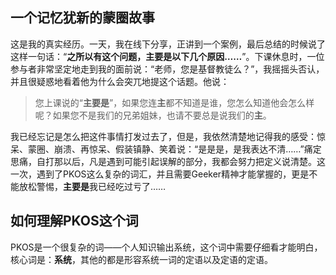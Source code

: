 ## 一个记忆犹新的蒙圈故事


这是我的真实经历。一天，我在线下分享，正讲到一个案例，最后总结的时候说了这样一句话：“**之所以有这个问题，主要是以下几个原因……**”。下课休息时，一位参与者非常坚定地走到我的面前说：“老师，您是基督教徒么？”，我摇摇头否认，并且很疑惑地看着他为什么会突兀地提这个话题。他说：

> 您上课说的“**主要是**”，如果您连**主**都不知道是谁，您怎么知道他会怎么样呢？如果您不是我们的兄弟姐妹，也请不要总是说我们的**主**。

我已经忘记是怎么把这件事情打发过去了，但是，我依然清楚地记得我的感受：惊呆、蒙圈、崩溃、再惊呆、假装镇静、笑着说：“是是是，是我表达不清……”痛定思痛，自打那以后，凡是遇到可能引起误解的部分，我都会努力把定义说清楚。这一次，遇到了PKOS这么复杂的词汇，并且需要Geeker精神才能掌握的，更是不能放松警惕，**主要是**我已经吃过亏了……

## 如何理解PKOS这个词

PKOS是一个很复杂的词——个人知识输出系统，这个词中需要仔细看才能明白，核心词是：**系统**，其他的都是形容系统一词的定语以及定语的定语。



